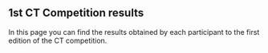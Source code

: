 ## 1st CT Competition results  ##

In this page you can find the results obtained by each participant to the first edition of the CT competition.
